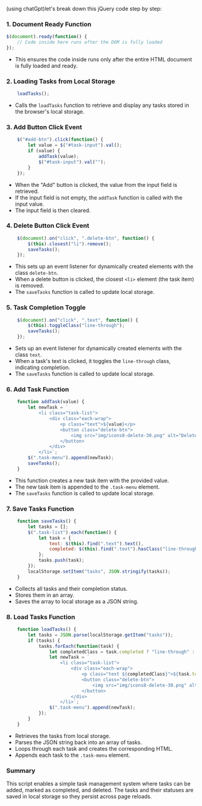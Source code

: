 (using chatGpt)let's break down this jQuery code step by step:

### 1. Document Ready Function

```javascript
$(document).ready(function() {
    // Code inside here runs after the DOM is fully loaded
});
```

- This ensures the code inside runs only after the entire HTML document is fully loaded and ready.

### 2. Loading Tasks from Local Storage

```javascript
    loadTasks();
```

- Calls the `loadTasks` function to retrieve and display any tasks stored in the browser's local storage.

### 3. Add Button Click Event

```javascript
    $("#add-btn").click(function() {
        let value = $("#task-input").val();
        if (value) {
            addTask(value);
            $("#task-input").val("");
        }
    });
```

- When the "Add" button is clicked, the value from the input field is retrieved.
- If the input field is not empty, the `addTask` function is called with the input value.
- The input field is then cleared.

### 4. Delete Button Click Event

```javascript
    $(document).on("click", ".delete-btn", function() {
        $(this).closest("li").remove();
        saveTasks();
    });
```

- This sets up an event listener for dynamically created elements with the class `delete-btn`.
- When a delete button is clicked, the closest `<li>` element (the task item) is removed.
- The `saveTasks` function is called to update local storage.

### 5. Task Completion Toggle

```javascript
    $(document).on("click", ".text", function() {
        $(this).toggleClass("line-through");
        saveTasks();
    });
```

- Sets up an event listener for dynamically created elements with the class `text`.
- When a task's text is clicked, it toggles the `line-through` class, indicating completion.
- The `saveTasks` function is called to update local storage.

### 6. Add Task Function

```javascript
    function addTask(value) {
        let newTask = `
            <li class="task-list">
                <div class="each-wrap">
                    <p class="text">${value}</p>
                    <button class="delete-btn">
                        <img src="img/icons8-delete-30.png" alt="Delete">
                    </button>
                </div>
            </li>`;
        $(".task-menu").append(newTask);
        saveTasks();
    }
```

- This function creates a new task item with the provided value.
- The new task item is appended to the `.task-menu` element.
- The `saveTasks` function is called to update local storage.

### 7. Save Tasks Function

```javascript
    function saveTasks() {
        let tasks = [];
        $(".task-list").each(function() {
            let task = {
                text: $(this).find(".text").text(),
                completed: $(this).find(".text").hasClass("line-through")
            };
            tasks.push(task);
        });
        localStorage.setItem("tasks", JSON.stringify(tasks));
    }
```

- Collects all tasks and their completion status.
- Stores them in an array.
- Saves the array to local storage as a JSON string.

### 8. Load Tasks Function

```javascript
    function loadTasks() {
        let tasks = JSON.parse(localStorage.getItem("tasks"));
        if (tasks) {
            tasks.forEach(function(task) {
                let completedClass = task.completed ? "line-through" : "";
                let newTask = `
                    <li class="task-list">
                        <div class="each-wrap">
                            <p class="text ${completedClass}">${task.text}</p>
                            <button class="delete-btn">
                                <img src="img/icons8-delete-30.png" alt="Delete">
                            </button>
                        </div>
                    </li>`;
                $(".task-menu").append(newTask);
            });
        }
    }
```

- Retrieves the tasks from local storage.
- Parses the JSON string back into an array of tasks.
- Loops through each task and creates the corresponding HTML.
- Appends each task to the `.task-menu` element.

### Summary

This script enables a simple task management system where tasks can be added, marked as completed, and deleted. The tasks and their statuses are saved in local storage so they persist across page reloads.
